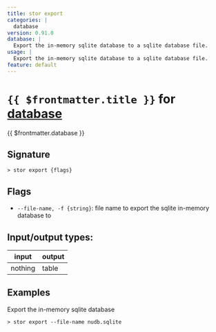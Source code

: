 ```yaml
---
title: stor export
categories: |
  database
version: 0.91.0
database: |
  Export the in-memory sqlite database to a sqlite database file.
usage: |
  Export the in-memory sqlite database to a sqlite database file.
feature: default
---
```

<!-- This file is automatically generated. Please edit the command in https://github.com/nushell/nushell instead. -->

# `{{ $frontmatter.title }}` for [database](/commands/categories/database.md)

<div class='command-title'>{{ $frontmatter.database }}</div>

## Signature

```> stor export {flags} ```

## Flags

 -  `--file-name, -f {string}`: file name to export the sqlite in-memory database to


## Input/output types:

| input   | output |
| ------- | ------ |
| nothing | table  |

## Examples

Export the in-memory sqlite database
```nu
> stor export --file-name nudb.sqlite

```
